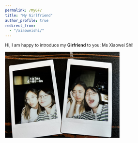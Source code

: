 ```yaml
---
permalink: /MyGF/
title: "My Girlfriend"
author_profile: true 
redirect_from: 
  - "/xiaoweishi/"
---
```


Hi, I am happy to introduce my __Girfriend__ to you: Ms Xiaowei Shi!

<div align="left">
<img src="../images/xiaowei&xingyuan.jpeg" width=75%/>
</div>  